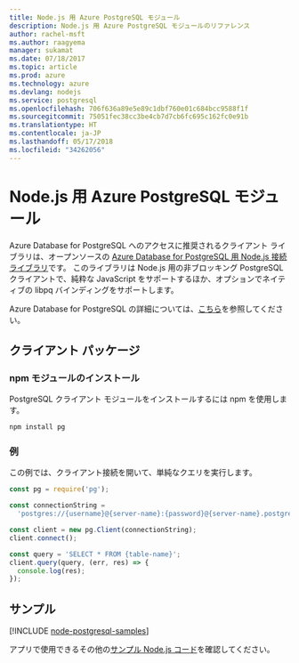 ```yaml
---
title: Node.js 用 Azure PostgreSQL モジュール
description: Node.js 用 Azure PostgreSQL モジュールのリファレンス
author: rachel-msft
ms.author: raagyema
manager: sukamat
ms.date: 07/18/2017
ms.topic: article
ms.prod: azure
ms.technology: azure
ms.devlang: nodejs
ms.service: postgresql
ms.openlocfilehash: 706f636a89e5e89c1dbf760e01c684bcc9588f1f
ms.sourcegitcommit: 75051fec38cc3be4cb7d7cb6fc695c162fc0e91b
ms.translationtype: HT
ms.contentlocale: ja-JP
ms.lasthandoff: 05/17/2018
ms.locfileid: "34262056"
---
```

# <a name="azure-postgresql-modules-for-nodejs"></a>Node.js 用 Azure PostgreSQL モジュール

Azure Database for PostgreSQL へのアクセスに推奨されるクライアント ライブラリは、オープンソースの [Azure Database for PostgreSQL 用 Node.js 接続ライブラリ](https://www.npmjs.com/package/pg)です。 このライブラリは Node.js 用の非ブロッキング PostgreSQL クライアントで、純粋な JavaScript をサポートするほか、オプションでネイティブの libpq バインディングをサポートします。

Azure Database for PostgreSQL の詳細については、[こちら](https://docs.microsoft.com/azure/postgresql/)を参照してください。

## <a name="client-package"></a>クライアント パッケージ

### <a name="install-the-npm-module"></a>npm モジュールのインストール

PostgreSQL クライアント モジュールをインストールするには npm を使用します。

```bash
npm install pg
```   

### <a name="example"></a>例

この例では、クライアント接続を開いて、単純なクエリを実行します。

```javascript
const pg = require('pg');

const connectionString =
  'postgres://{username}@{server-name}:{password}@{server-name}.postgres.database.azure.com:5432/{database-name}?ssl=true';

const client = new pg.Client(connectionString);
client.connect();

const query = 'SELECT * FROM {table-name}';
client.query(query, (err, res) => {
  console.log(res);
});
```

## <a name="samples"></a>サンプル

[!INCLUDE [node-postgresql-samples](../docs-ref-conceptual/includes/postgresql-samples.md)]

アプリで使用できるその他の[サンプル Node.js コード](https://azure.microsoft.com/resources/samples/?platform=nodejs)を確認してください。
